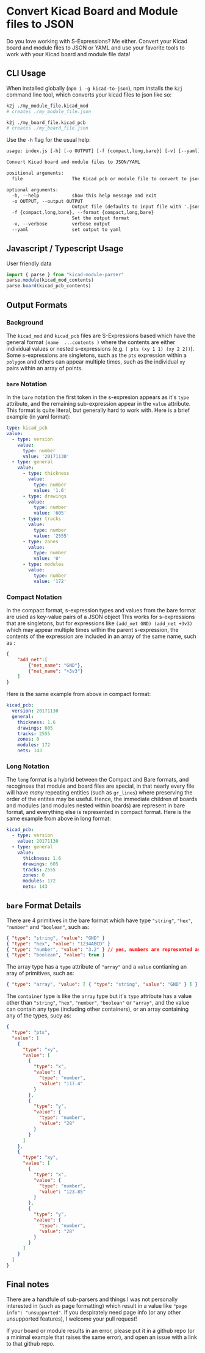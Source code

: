 # Convert Kicad Board and Module files to JSON

Do you love working with S-Expressions? Me either. Convert your Kicad board
and module files to JSON or YAML and use your favorite tools to work with
your Kicad board and module file data!

## CLI Usage

When installed globally (`npm i -g kicad-to-json`), npm installs the
`k2j` command line tool, which converts your kicad files to json like so:

```sh
k2j ./my_module_file.kicad_mod
# creates ./my_module_file.json

k2j ./my_board_file.kicad_pcb
# creates ./my_board_file.json
```

Use the `-h` flag for the usual help:

```txt
usage: index.js [-h] [-o OUTPUT] [-f {compact,long,bare}] [-v] [--yaml] file

Convert Kicad board and module files to JSON/YAML

positional arguments:
  file                  The Kicad pcb or module file to convert to json

optional arguments:
  -h, --help            show this help message and exit
  -o OUTPUT, --output OUTPUT
                        Output file (defaults to input file with '.json' or '.yaml' extension)
  -f {compact,long,bare}, --format {compact,long,bare}
                        Set the output format
  -v, --verbose         verbose output
  --yaml                set output to yaml
```

## Javascript / Typescript Usage

User friendly data

```ts
import { parse } from "kicad-module-parser"
parse.module(kicad_mod_contents)
parse.board(kicad_pcb_contents)
```

## Output Formats

### Background

The `kicad_mod` and `kicad_pcb` files are S-Expressions based which have
the general format `(name  ...contents )` where the contents are either
individual values or nested s-expressions (e.g. `( pts (xy 1 1) (xy 2 2))`).
Some s-expressions are singletons, such as the `pts` expression within a
`polygon` and others can appear multiple times, such as the individual `xy`
pairs within an array of points.

### `bare` Notation

In the `bare` notation the first token in the s-expresion appears as it's `type`
attribute, and the remaining sub-expression appear in the `value` attribute.
This format is quite literal, but generally hard to work with.  Here is a brief
example (in yaml format):

```yaml
type: kicad_pcb
value:
  - type: version
    value:
      type: number
      value: '20171130'
  - type: general
    value:
      - type: thickness
        value:
          type: number
          value: '1.6'
      - type: drawings
        value:
          type: number
          value: '605'
      - type: tracks
        value:
          type: number
          value: '2555'
      - type: zones
        value:
          type: number
          value: '0'
      - type: modules
        value:
          type: number
          value: '172'
```

### Compact Notation

In the compact format, s-expression types and values from the bare format are
used as key-value pairs of a JSON object This works for s-expressions that are
singletons, but for expressions like `(add_net GND) (add_net +3v3)` which may
appear multiple times within the parent s-expression, the contents of the
expression are included in an array of the same name, such as :

```json
{
    "add_net":[
        {"net_name": "GND"},
        {"net_name": "+3v3"}
    ]
}
```

Here is the same example from above in compact format:

```yaml
kicad_pcb:
  version: 20171130
  general:
    thickness: 1.6
    drawings: 605
    tracks: 2555
    zones: 0
    modules: 172
    nets: 143
```

### Long Notation

The `long` format is a hybrid between the Compact and Bare formats, and
recoginses that module and board files are special, in that nearly every file
will have *many* repeating entities (such as `gr_lines`) where preserving the
order of the entites may be useful.  Hence, the immediate children of boards and
modules (and modules nested within boards) are represent in bare format, and
everything else is represented in compact format. Here is the same example from
above in long format:

```yaml
kicad_pcb:
  - type: version
    value: 20171130
  - type: general
    value:
      thickness: 1.6
      drawings: 605
      tracks: 2555
      zones: 0
      modules: 172
      nets: 143
```

## `bare` Format Details

There are 4 primitives in the bare format which have type `"string"`, `"hex"`,
`"number"` and `"boolean"`, such as:

```json
{ "type": "string", "value": "GND" }
{ "type": "hex", "value": "1234ABCD" }
{ "type": "number", "value": "3.2" } // yes, numbers are represented as strings
{ "type": "boolean", "value": true }
```

The array type has a `type` attribute of `"array"` and a `value` contianing an
aray of primitives, such as:

```json
{ "type": "array", "value": [ { "type": "string", "value": "GND" } ] }
```

The `container` type is like the `array` type but it's `type` attribute has a
value other than `"string"`, `"hex"`, `"number"`, `"boolean"` or `"array"`, and
the value can contain any type (including other containers), or an array
containing any of the types, sucy as:

```json
{
  "type": "pts",
  "value": [
    {
      "type": "xy",
      "value": [
        {
          "type": "x",
          "value": {
            "type": "number",
            "value": "117.4"
          }
        },
        {
          "type": "y",
          "value": {
            "type": "number",
            "value": "28"
          }
        }
      ]
    },
    {
      "type": "xy",
      "value": [
        {
          "type": "x",
          "value": {
            "type": "number",
            "value": "123.85"
          }
        },
        {
          "type": "y",
          "value": {
            "type": "number",
            "value": "28"
          }
        }
      ]
    }
  ]
}
```

## Final notes

There are a handfule of sub-parsers and things I was not personally
interested in (such as page formatting) which result in a value like
`"page info": "unsupported"`. If you despirately need page info (or any other
unsupported features), I welcome your pull request!

If your board or module results in an error, please put it in a github repo (or
a minimal example that raises the same error), and open an issue with a link to
that github repo.

